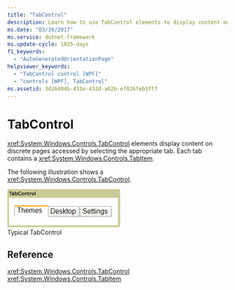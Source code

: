 ```yaml
---
title: "TabControl"
description: Learn how to use TabControl elements to display content on distinct pages accessed by selecting the appropriate tab.
ms.date: "03/30/2017"
ms.service: dotnet-framework
ms.update-cycle: 1825-days
f1_keywords:
  - "AutoGeneratedOrientationPage"
helpviewer_keywords:
  - "TabControl control [WPF]"
  - "controls [WPF], TabControl"
ms.assetid: 3d26404b-431e-432d-a82b-ef026feb3fff
---
```

# TabControl

<xref:System.Windows.Controls.TabControl> elements display content on discrete pages accessed by selecting the appropriate tab. Each tab contains a <xref:System.Windows.Controls.TabItem>.

The following illustration shows a <xref:System.Windows.Controls.TabControl>.

![Tab control](./media/ss-ctl-tabcontrol.gif "SS_CTL_tabcontrol")\
Typical TabControl

## Reference

<xref:System.Windows.Controls.TabControl>
  <xref:System.Windows.Controls.TabItem>
